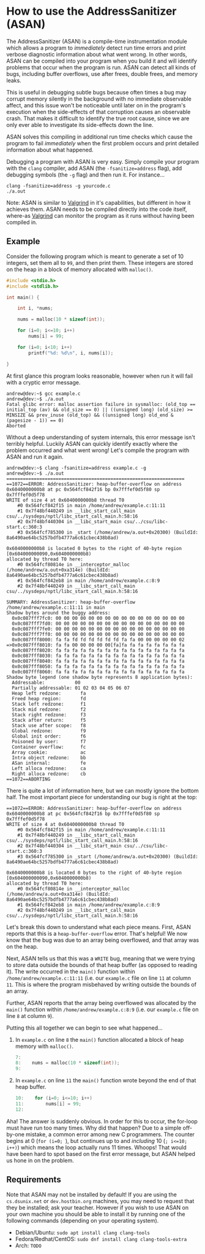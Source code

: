 # How to use the AddressSanitizer (ASAN)

The AddressSanitizer (ASAN) is a compile-time instrumentation module which allows a program to _immediately_ detect run time errors and print verbose diagnostic information about what went wrong. In other words, ASAN can be compiled into your program when you build it and will identify problems that occur when the program is run.  ASAN can detect all kinds of bugs, including buffer overflows, use after frees, double frees, and memory leaks.

This is useful in debugging subtle bugs because often times a bug may corrupt memory silently in the background with no immediate observable affect, and this issue won't be noticeable until later on in the program's execution when the side-effects of that corruption causes an observable crash. That makes it difficult to identify the true root cause, since we are only ever able to investigate its side-effects down the line.

ASAN solves this compiling in additional run time checks which cause the program to fail _immediately_ when the first problem occurs and print detailed information about what happened.

Debugging a program with ASAN is very easy.  Simply compile your program with the `clang` compiler, add ASAN (the `-fsanitize=address` flag), add debugging symbols (the `-g` flag) and then run it.  For instance...

```
clang -fsanitize=address -g yourcode.c
./a.out
```

Note: ASAN is similar to [Valgrind](valgrind.md) in it's capabilities, but different in how it achieves them.  ASAN needs to be compiled directly into the code itself, where-as [Valgrind](valgrind.md) can monitor the program as it runs without having been compiled in.

## Example

Consider the following program which is meant to generate a set of 10 integers, set them all to `99`, and then print them.  These integers are stored on the heap in a block of memory allocated with `malloc()`.

```c
#include <stdio.h>
#include <stdlib.h>

int main() {

	int i, *nums;

	nums = malloc(10 * sizeof(int));

	for (i=0; i<=10; i++)
		nums[i] = 99;

	for (i=0; i<10; i++)
		printf("%d: %d\n", i, nums[i]);

}
```

At first glance this program looks reasonable, however when run it will fail with a cryptic error message.

```
andrew@dev:~$ gcc example.c
andrew@dev:~$ ./a.out 
Fatal glibc error: malloc assertion failure in sysmalloc: (old_top == initial_top (av) && old_size == 0) || ((unsigned long) (old_size) >= MINSIZE && prev_inuse (old_top) && ((unsigned long) old_end & (pagesize - 1)) == 0)
Aborted
```

Without a deep understanding of system internals, this error message isn't terribly helpful. Luckily ASAN can quickly identify exactly where the problem occurred and what went wrong! Let's compile the program with ASAN and run it again.

```
andrew@dev:~$ clang -fsanitize=address example.c -g
andrew@dev:~$ ./a.out 
=================================================================
==1072==ERROR: AddressSanitizer: heap-buffer-overflow on address 0x6040000000b8 at pc 0x564fcf842f16 bp 0x7fffef0d5f80 sp 0x7fffef0d5f78
WRITE of size 4 at 0x6040000000b8 thread T0
    #0 0x564fcf842f15 in main /home/andrew/example.c:11:11
    #1 0x7f48bf440249 in __libc_start_call_main csu/../sysdeps/nptl/libc_start_call_main.h:58:16
    #2 0x7f48bf440304 in __libc_start_main csu/../csu/libc-start.c:360:3
    #3 0x564fcf785300 in _start (/home/andrew/a.out+0x20300) (BuildId: 8a6490ae64bc5257bdfb4777a6c61cbec438b8ad)

0x6040000000b8 is located 0 bytes to the right of 40-byte region [0x604000000090,0x6040000000b8)
allocated by thread T0 here:
    #0 0x564fcf80814e in __interceptor_malloc (/home/andrew/a.out+0xa314e) (BuildId: 8a6490ae64bc5257bdfb4777a6c61cbec438b8ad)
    #1 0x564fcf842eb8 in main /home/andrew/example.c:8:9
    #2 0x7f48bf440249 in __libc_start_call_main csu/../sysdeps/nptl/libc_start_call_main.h:58:16

SUMMARY: AddressSanitizer: heap-buffer-overflow /home/andrew/example.c:11:11 in main
Shadow bytes around the buggy address:
  0x0c087fff7fc0: 00 00 00 00 00 00 00 00 00 00 00 00 00 00 00 00
  0x0c087fff7fd0: 00 00 00 00 00 00 00 00 00 00 00 00 00 00 00 00
  0x0c087fff7fe0: 00 00 00 00 00 00 00 00 00 00 00 00 00 00 00 00
  0x0c087fff7ff0: 00 00 00 00 00 00 00 00 00 00 00 00 00 00 00 00
  0x0c087fff8000: fa fa fd fd fd fd fd fd fa fa 00 00 00 00 00 02
=>0x0c087fff8010: fa fa 00 00 00 00 00[fa]fa fa fa fa fa fa fa fa
  0x0c087fff8020: fa fa fa fa fa fa fa fa fa fa fa fa fa fa fa fa
  0x0c087fff8030: fa fa fa fa fa fa fa fa fa fa fa fa fa fa fa fa
  0x0c087fff8040: fa fa fa fa fa fa fa fa fa fa fa fa fa fa fa fa
  0x0c087fff8050: fa fa fa fa fa fa fa fa fa fa fa fa fa fa fa fa
  0x0c087fff8060: fa fa fa fa fa fa fa fa fa fa fa fa fa fa fa fa
Shadow byte legend (one shadow byte represents 8 application bytes):
  Addressable:           00
  Partially addressable: 01 02 03 04 05 06 07 
  Heap left redzone:       fa
  Freed heap region:       fd
  Stack left redzone:      f1
  Stack mid redzone:       f2
  Stack right redzone:     f3
  Stack after return:      f5
  Stack use after scope:   f8
  Global redzone:          f9
  Global init order:       f6
  Poisoned by user:        f7
  Container overflow:      fc
  Array cookie:            ac
  Intra object redzone:    bb
  ASan internal:           fe
  Left alloca redzone:     ca
  Right alloca redzone:    cb
==1072==ABORTING
```

There is quite a lot of information here, but we can mostly ignore the bottom half.  The most important piece for understanding our bug is right at the top:

```
==1072==ERROR: AddressSanitizer: heap-buffer-overflow on address 0x6040000000b8 at pc 0x564fcf842f16 bp 0x7fffef0d5f80 sp 0x7fffef0d5f78
WRITE of size 4 at 0x6040000000b8 thread T0
    #0 0x564fcf842f15 in main /home/andrew/example.c:11:11
    #1 0x7f48bf440249 in __libc_start_call_main csu/../sysdeps/nptl/libc_start_call_main.h:58:16
    #2 0x7f48bf440304 in __libc_start_main csu/../csu/libc-start.c:360:3
    #3 0x564fcf785300 in _start (/home/andrew/a.out+0x20300) (BuildId: 8a6490ae64bc5257bdfb4777a6c61cbec438b8ad)

0x6040000000b8 is located 0 bytes to the right of 40-byte region [0x604000000090,0x6040000000b8)
allocated by thread T0 here:
    #0 0x564fcf80814e in __interceptor_malloc (/home/andrew/a.out+0xa314e) (BuildId: 8a6490ae64bc5257bdfb4777a6c61cbec438b8ad)
    #1 0x564fcf842eb8 in main /home/andrew/example.c:8:9
    #2 0x7f48bf440249 in __libc_start_call_main csu/../sysdeps/nptl/libc_start_call_main.h:58:16
```

Let's break this down to understand what each piece means.  First, ASAN reports that this is a `heap-buffer-overflow` error.  That's helpful!  We now know that the bug was due to an array being overflowed, and that array was on the heap.

Next, ASAN tells us that this was a `WRITE` bug, meaning that we were trying to _store_ data outside the bounds of that heap buffer (as opposed to reading it).  The write occurred in the `main()` function within `/home/andrew/example.c:11:11` (i.e. our `example.c` file on line `11` at column `11`.  This is where the program misbehaved by writing outside the bounds of an array.

Further, ASAN reports that the array being overflowed was allocated by the `main()` function within `/home/andrew/example.c:8:9` (i.e. our `example.c` file on line `8` at column `9`).

Putting this all together we can begin to see what happened...

 1. In `example.c` on line `8` the `main()` function allocated a block of heap memory with `malloc()`.

    ```c
    7:
    8:    nums = malloc(10 * sizeof(int));
    9:
    ```

 2. In `example.c` on line `11` the `main()` function wrote beyond the end of that heap buffer.

    ```c
    10:    for (i=0; i<=10; i++)
    11:        nums[i] = 99;
    12:
    ```

Aha! The answer is suddenly obvious.  In order for this to occur, the for-loop must have run too many times.  Why did that happen?  Due to a simple off-by-one mistake, a common error among new C programmers.  The counter begins at 0 (`for (i=0; `), but continues up to and _including_ 10 (`; i<=10; i++)`) which means the loop actually runs 11 times. Whoops! That would have been hard to spot based on the first error message, but ASAN helped us hone in on the problem.

## Requirements

Note that ASAN may not be installed by default!  If you are using the `cs.dsunix.net` or `dev.hostbin.org` machines, you may need to request that they be installed; ask your teacher. However if you wish to use ASAN on your own machine you should be able to install it by running one of the following commands (depending on your operating system).

 - Debian/Ubuntu: `sudo apt install clang clang-tools`
 - Fedora/Redhat/CentOS: `sudo dnf install clang clang-tools-extra`
 - Arch: `TODO`

